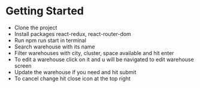 # Getting Started

- Clone the project
- Install packages react-redux, react-router-dom
- Run npm run start in terminal
- Search warehouse with its name
- Filter warehouses with city, cluster, space available and hit enter
- To edit a warehouse click on it and u will be navigated to edit warehouse screen
- Update the warehouse if you need and hit submit
- To cancel change hit close icon at the top right
